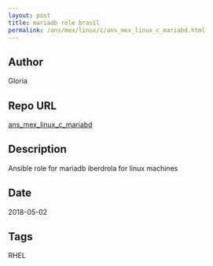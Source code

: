 ```yaml
--- 
layout: post 
title: mariadb role brasil 
permalink: /ans/mex/linux/c/ans_mex_linux_c_mariabd.html 
--- 
```


## Author

Gloria

## Repo URL 
 
 [ans_mex_linux_c_mariabd][ans_mex_linux_c_mariabd] 
 
[ans_mex_linux_c_mariabd]: https://github.com/tvallas/ansible-role-selinux 
 
## Description 
 
Ansible role for mariadb iberdrola for linux machines 
 
## Date 
 
2018-05-02

## Tags

RHEL
